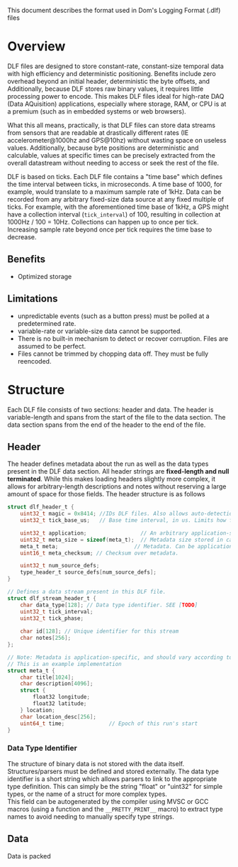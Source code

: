 This document describes the format used in Dom's Logging Format (.dlf) files

# Overview
DLF files are designed to store constant-rate, constant-size temporal data with high efficiency and deterministic positioning.
Benefits include zero overhead beyond an initial header, deterministic the byte offsets, and 
Additionally, because DLF stores raw binary values, it requires little processing power to encode.
This makes DLF files ideal for high-rate DAQ (Data AQuisition) applications, especially where storage, RAM, or CPU is at a premium (such as in embedded systems or web browsers).  

What this all means, practically, is that DLF files can store data streams from sensors that are readable at drastically different rates (IE accelerometer@1000hz and GPS@10hz) without wasting space on useless values. Additionally, because byte positions are deterministic and calculable, values at specific times can be precisely extracted from the overall datastream without needing to access or seek the rest of the file. 

DLF is based on ticks. Each DLF file contains a "time base" which defines the time interval between ticks, in microseconds. A time base of 1000, for example, would translate to a maximum sample rate of 1kHz. Data can be recorded from any arbitrary fixed-size data source at any fixed multiple of ticks. For example, with the aforementioned time base of 1kHz, a GPS might have a collection interval (`tick_interval`) of 100, resulting in collection at 1000Hz / 100 = 10Hz. Collections can happen up to once per tick. Increasing sample rate beyond once per tick requires the time base to decrease.

## Benefits
- Optimized storage

## Limitations
- unpredictable events (such as a button press) must be polled at a predetermined rate.
- variable-rate or variable-size data cannot be supported.
- There is no built-in mechanism to detect or recover corruption. Files are assumed to be perfect.
- Files cannot be trimmed by chopping data off. They must be fully reencoded.

# Structure
Each DLF file consists of two sections: header and data. The header is variable-length and spans from the start of the file to the data section. The data section spans from the end of the header to the end of the file.

## Header
The header defines metadata about the run as well as the data types present in the DLF data section.
All header strings are **fixed-length and null terminated**. While this makes loading headers slightly more complex, it allows for arbitrary-length descriptions and notes without reserving a large amount of space for those fields.
The header structure is as follows
```c
struct dlf_header_t {
    uint32_t magic = 0x8414; //IDs DLF files. Also allows auto-detection of LSB/MSB encoding.
    uint32_t tick_base_us;   // Base time interval, in us. Limits how fast samples will be stored.

    uint32_t application;                 // An arbitrary application-specific identifier. Used to select a metadata parser.  
    uint32_t meta_size = sizeof(meta_t);  // Metadata size stored in case there is no metadata parser available
    meta_t meta;                        // Metadata. Can be application-specific
    uint16_t meta_checksum; // Checksum over metadata.

    uint32_t num_source_defs;
    type_header_t source_defs[num_source_defs];
}

// Defines a data stream present in this DLF file.
struct dlf_stream_header_t {
    char data_type[128]; // Data type identifier. SEE [TODO]
    uint32_t tick_interval;
    uint32_t tick_phase;
    
    char id[128]; // Unique identifier for this stream
    char notes[256];  
};

// Note: Metadata is application-specific, and should vary according to needs.
// This is an example implementation
struct meta_t {
    char title[1024];
    char description[4096];
    struct {
        float32 longitude;
        float32 latitude;
    } location;
    char location_desc[256];
    uint64_t time;              // Epoch of this run's start
}
```
### Data Type Identifier
The structure of binary data is not stored with the data itself. Structures/parsers must be defined and stored externally.
The data type identifier is a short string which allows parsers to link to the appropriate type definition.
This can simply be the string "float" or "uint32" for simple types, or the name of a struct for more complex types.  
This field can be autogenerated by the compiler using MVSC or GCC macros (using a function and the `__PRETTY_PRINT__` macro) to extract type names to avoid needing to manually specify type strings.

## Data
Data is packed